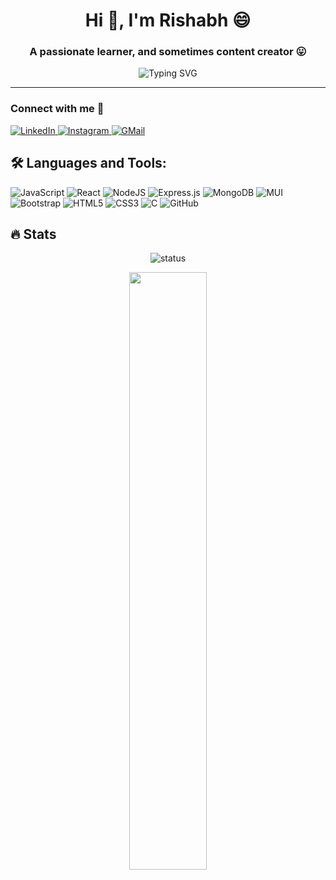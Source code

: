 
<h1 align="center">Hi 👋, I'm Rishabh 😄</h1>
<h3 align="center">A passionate learner, and sometimes content creator 😛</h3>

<p align="center">
  <img src="https://readme-typing-svg.demolab.com?font=Fira+Code&pause=1000&center=true&vCenter=true&random=false&width=435&lines=Winner+-+JPMC+Code+For+Good'23;Final+Year+-+CSE+%40+NIT+Surat;Always+ready+to+learn+new+things!;Sometimes+a+content+creator" alt="Typing SVG" />
</p>

<hr/>

<h3>Connect with me 🤝</h3>
   <a href="https://www.linkedin.com/in/irishabhmaloo" target="_blank">
    <img alt="LinkedIn" src="https://img.shields.io/badge/LinkedIn-0077B5?style=for-the-badge&logo=linkedin&logoColor=white">
  </a>   
   <a href="https://www.instagram.com/irishabhrox" target="_blank">
    <img alt="Instagram" src="https://img.shields.io/badge/Instagram-E1306C?style=for-the-badge&logo=instagram&logoColor=white">
  </a>  
    <a href="mailto:irishabhmaloo@gmail.com" target="_blank">
    <img alt="GMail" src="https://img.shields.io/badge/Gmail-D14836?style=for-the-badge&logo=gmail&logoColor=white">
  </a>  


<h2> 🛠️ Languages and Tools:</h2>

![JavaScript](https://img.shields.io/badge/javascript-%23323330.svg?style=for-the-badge&logo=javascript&logoColor=%23F7DF1E)
![React](https://img.shields.io/badge/react-%2320232a.svg?style=for-the-badge&logo=react&logoColor=%2361DAFB)
![NodeJS](https://img.shields.io/badge/node.js-6DA55F?style=for-the-badge&logo=node.js&logoColor=white)
![Express.js](https://img.shields.io/badge/express.js-%23404d59.svg?style=for-the-badge&logo=express&logoColor=%2361DAFB)
![MongoDB](https://img.shields.io/badge/MongoDB-%234ea94b.svg?style=for-the-badge&logo=mongodb&logoColor=white)
![MUI](https://img.shields.io/badge/MUI-%230081CB.svg?style=for-the-badge&logo=material-ui&logoColor=white)
![Bootstrap](https://img.shields.io/badge/bootstrap-%23563D7C.svg?style=for-the-badge&logo=bootstrap&logoColor=white)
![HTML5](https://img.shields.io/badge/html5-%23E34F26.svg?style=for-the-badge&logo=html5&logoColor=white)
![CSS3](https://img.shields.io/badge/css3-%231572B6.svg?style=for-the-badge&logo=css3&logoColor=white)
![C](https://img.shields.io/badge/c-%2300599C.svg?style=for-the-badge&logo=c&logoColor=white)
![GitHub](https://img.shields.io/badge/github-%23121011.svg?style=for-the-badge&logo=github&logoColor=white)
<br>

## 🔥 Stats

<p align="center"><img align="center" src="https://github-readme-stats.vercel.app/api/top-langs?username=irishabhmaloo&show_icons=true&locale=en&layout=compact&theme=tokyonight" alt="status" /></p>
<p align="center"><img width="49.5%" src="http://github-readme-streak-stats.herokuapp.com?user=irishabhmaloo&theme=tokyonight&date_format=M%20j%5B%2C%20Y%5D" /></p>


